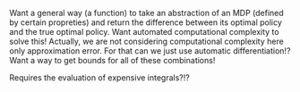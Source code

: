 Want a general way (a function) to take an abstraction of an MDP
(defined by certain propreties) and return the difference between its
optimal policy and the true optimal policy. Want automated computational
complexity to solve this! Actually, we are not considering computational
complexity here only approximation error. For that can we just use
automatic differentiation!? Want a way to get bounds for all of these
combinations!

Requires the evaluation of expensive integrals?!?
